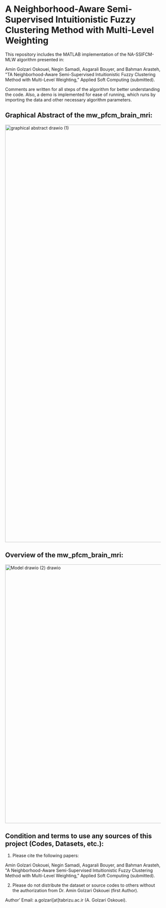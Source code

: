 # A Neighborhood-Aware Semi-Supervised Intuitionistic Fuzzy Clustering Method with Multi-Level Weighting 

This repository includes the MATLAB implementation of the NA-SSIFCM-MLW algorithm presented in:

Amin Golzari Oskouei, Negin Samadi, Asgarali Bouyer, and Bahman Arasteh, "TA Neighborhood-Aware Semi-Supervised Intuitionistic Fuzzy Clustering Method with Multi-Level Weighting," Applied Soft Computing (submitted).

Comments are written for all steps of the algorithm for better understanding the code. Also, a demo is implemented for ease of running, which runs by importing the data and other necessary algorithm parameters.

## Graphical Abstract of the mw_pfcm_brain_mri:
<img width="1601" height="1351" alt="graphical abstract drawio (1)" src="https://github.com/user-attachments/assets/76b4516d-9dfd-460f-aa84-b560f4fbf63d" />

## Overview of the mw_pfcm_brain_mri:

<img width="1680" height="837" alt="Model drawio (2) drawio" src="https://github.com/user-attachments/assets/6990c30c-0e05-4937-a0ab-98a2b8dd1112" />

## Condition and terms to use any sources of this project (Codes, Datasets, etc.):

1) Please cite the following papers:

Amin Golzari Oskouei, Negin Samadi, Asgarali Bouyer, and Bahman Arasteh, "A Neighborhood-Aware Semi-Supervised Intuitionistic Fuzzy Clustering Method with Multi-Level Weighting," Applied Soft Computing (submitted).

2) Please do not distribute the dataset or source codes to others without the authorization from Dr. Amin Golzari Oskouei (first Author).

Author’ Email: a.golzari[at]tabrizu.ac.ir (A. Golzari Oskouei).
